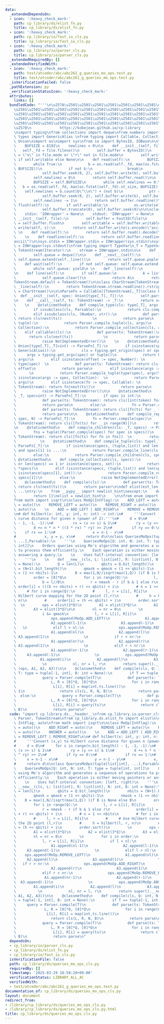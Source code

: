 ```yaml
---
data:
  _extendedDependsOn:
  - icon: ':heavy_check_mark:'
    path: cp_library/ds/elist_fn.py
    title: cp_library/ds/elist_fn.py
  - icon: ':heavy_check_mark:'
    path: cp_library/io/fast_io_cls.py
    title: cp_library/io/fast_io_cls.py
  - icon: ':heavy_check_mark:'
    path: cp_library/io/parser_cls.py
    title: cp_library/io/parser_cls.py
  _extendedRequiredBy: []
  _extendedVerifiedWith:
  - icon: ':heavy_check_mark:'
    path: test/atcoder/abc/abc261_g_queries_mo_ops.test.py
    title: test/atcoder/abc/abc261_g_queries_mo_ops.test.py
  _isVerificationFailed: false
  _pathExtension: py
  _verificationStatusIcon: ':heavy_check_mark:'
  attributes:
    links: []
  bundledCode: "'''\n\u257A\u2501\u2501\u2501\u2501\u2501\u2501\u2501\u2501\u2501\u2501\
    \u2501\u2501\u2501\u2501\u2501\u2501\u2501\u2501\u2501\u2501\u2501\u2501\u2501\
    \u2501\u2501\u2501\u2501\u2501\u2501\u2501\u2501\u2501\u2501\u2501\u2501\u2501\
    \u2501\u2501\u2501\u2501\u2501\u2501\u2501\u2501\u2501\u2501\u2501\u2501\u2501\
    \u2501\u2501\u2501\u2501\u2501\u2501\u2501\u2501\u2501\u2501\u2501\u2501\u2501\
    \u2578\n             https://kobejean.github.io/cp-library               \n'''\n\
    \nimport typing\nfrom collections import deque\nfrom numbers import Number\nfrom\
    \ types import GenericAlias \nfrom typing import Callable, Collection, Iterator,\
    \ Union\nimport os\nimport sys\nfrom io import BytesIO, IOBase\n\n\nclass FastIO(IOBase):\n\
    \    BUFSIZE = 8192\n    newlines = 0\n\n    def __init__(self, file):\n     \
    \   self._fd = file.fileno()\n        self.buffer = BytesIO()\n        self.writable\
    \ = \"x\" in file.mode or \"r\" not in file.mode\n        self.write = self.buffer.write\
    \ if self.writable else None\n\n    def read(self):\n        BUFSIZE = self.BUFSIZE\n\
    \        while True:\n            b = os.read(self._fd, max(os.fstat(self._fd).st_size,\
    \ BUFSIZE))\n            if not b:\n                break\n            ptr = self.buffer.tell()\n\
    \            self.buffer.seek(0, 2), self.buffer.write(b), self.buffer.seek(ptr)\n\
    \        self.newlines = 0\n        return self.buffer.read()\n\n    def readline(self):\n\
    \        BUFSIZE = self.BUFSIZE\n        while self.newlines == 0:\n         \
    \   b = os.read(self._fd, max(os.fstat(self._fd).st_size, BUFSIZE))\n        \
    \    self.newlines = b.count(b\"\\n\") + (not b)\n            ptr = self.buffer.tell()\n\
    \            self.buffer.seek(0, 2), self.buffer.write(b), self.buffer.seek(ptr)\n\
    \        self.newlines -= 1\n        return self.buffer.readline()\n\n    def\
    \ flush(self):\n        if self.writable:\n            os.write(self._fd, self.buffer.getvalue())\n\
    \            self.buffer.truncate(0), self.buffer.seek(0)\n\n\nclass IOWrapper(IOBase):\n\
    \    stdin: 'IOWrapper' = None\n    stdout: 'IOWrapper' = None\n    \n    def\
    \ __init__(self, file):\n        self.buffer = FastIO(file)\n        self.flush\
    \ = self.buffer.flush\n        self.writable = self.buffer.writable\n\n    def\
    \ write(self, s):\n        return self.buffer.write(s.encode(\"ascii\"))\n   \
    \ \n    def read(self):\n        return self.buffer.read().decode(\"ascii\")\n\
    \    \n    def readline(self):\n        return self.buffer.readline().decode(\"\
    ascii\")\n\nsys.stdin = IOWrapper.stdin = IOWrapper(sys.stdin)\nsys.stdout = IOWrapper.stdout\
    \ = IOWrapper(sys.stdout)\nfrom typing import TypeVar\n_T = TypeVar('T')\n\nclass\
    \ TokenStream(Iterator):\n    stream = IOWrapper.stdin\n\n    def __init__(self):\n\
    \        self.queue = deque()\n\n    def __next__(self):\n        if not self.queue:\
    \ self.queue.extend(self._line())\n        return self.queue.popleft()\n    \n\
    \    def wait(self):\n        if not self.queue: self.queue.extend(self._line())\n\
    \        while self.queue: yield\n \n    def _line(self):\n        return TokenStream.stream.readline().split()\n\
    \n    def line(self):\n        if self.queue:\n            A = list(self.queue)\n\
    \            self.queue.clear()\n            return A\n        return self._line()\n\
    TokenStream.default = TokenStream()\n\nclass CharStream(TokenStream):\n    def\
    \ _line(self):\n        return TokenStream.stream.readline().rstrip()\nCharStream.default\
    \ = CharStream()\n\n\nParseFn = Callable[[TokenStream],_T]\nclass Parser:\n  \
    \  def __init__(self, spec: Union[type[_T],_T]):\n        self.parse = Parser.compile(spec)\n\
    \n    def __call__(self, ts: TokenStream) -> _T:\n        return self.parse(ts)\n\
    \    \n    @staticmethod\n    def compile_type(cls: type[_T], args = ()) -> _T:\n\
    \        if issubclass(cls, Parsable):\n            return cls.compile(*args)\n\
    \        elif issubclass(cls, (Number, str)):\n            def parse(ts: TokenStream):\
    \ return cls(next(ts))              \n            return parse\n        elif issubclass(cls,\
    \ tuple):\n            return Parser.compile_tuple(cls, args)\n        elif issubclass(cls,\
    \ Collection):\n            return Parser.compile_collection(cls, args)\n    \
    \    elif callable(cls):\n            def parse(ts: TokenStream):\n          \
    \      return cls(next(ts))              \n            return parse\n        else:\n\
    \            raise NotImplementedError()\n    \n    @staticmethod\n    def compile(spec:\
    \ Union[type[_T],_T]=int) -> ParseFn[_T]:\n        if isinstance(spec, (type,\
    \ GenericAlias)):\n            cls = typing.get_origin(spec) or spec\n       \
    \     args = typing.get_args(spec) or tuple()\n            return Parser.compile_type(cls,\
    \ args)\n        elif isinstance(offset := spec, Number): \n            cls =\
    \ type(spec)  \n            def parse(ts: TokenStream): return cls(next(ts)) +\
    \ offset\n            return parse\n        elif isinstance(args := spec, tuple):\
    \      \n            return Parser.compile_tuple(type(spec), args)\n        elif\
    \ isinstance(args := spec, Collection):  \n            return Parser.compile_collection(type(spec),\
    \ args)\n        elif isinstance(fn := spec, Callable): \n            def parse(ts:\
    \ TokenStream): return fn(next(ts))\n            return parse\n        else:\n\
    \            raise NotImplementedError()\n\n    @staticmethod\n    def compile_line(cls:\
    \ _T, spec=int) -> ParseFn[_T]:\n        if spec is int:\n            fn = Parser.compile(spec)\n\
    \            def parse(ts: TokenStream): return cls([int(token) for token in ts.line()])\n\
    \            return parse\n        else:\n            fn = Parser.compile(spec)\n\
    \            def parse(ts: TokenStream): return cls([fn(ts) for _ in ts.wait()])\n\
    \            return parse\n\n    @staticmethod\n    def compile_repeat(cls: _T,\
    \ spec, N) -> ParseFn[_T]:\n        fn = Parser.compile(spec)\n        def parse(ts:\
    \ TokenStream): return cls([fn(ts) for _ in range(N)])\n        return parse\n\
    \n    @staticmethod\n    def compile_children(cls: _T, specs) -> ParseFn[_T]:\n\
    \        fns = tuple((Parser.compile(spec) for spec in specs))\n        def parse(ts:\
    \ TokenStream): return cls([fn(ts) for fn in fns])  \n        return parse\n \
    \           \n    @staticmethod\n    def compile_tuple(cls: type[_T], specs) ->\
    \ ParseFn[_T]:\n        if isinstance(specs, (tuple,list)) and len(specs) == 2\
    \ and specs[1] is ...:\n            return Parser.compile_line(cls, specs[0])\n\
    \        else:\n            return Parser.compile_children(cls, specs)\n\n   \
    \ @staticmethod\n    def compile_collection(cls, specs):\n        if not specs\
    \ or len(specs) == 1 or isinstance(specs, set):\n            return Parser.compile_line(cls,\
    \ *specs)\n        elif (isinstance(specs, (tuple,list)) and len(specs) == 2 and\
    \ isinstance(specs[1], int)):\n            return Parser.compile_repeat(cls, specs[0],\
    \ specs[1])\n        else:\n            raise NotImplementedError()\n\nclass Parsable:\n\
    \    @classmethod\n    def compile(cls):\n        def parser(ts: TokenStream):\
    \ return cls(next(ts))\n        return parser\n\ndef elist(est_len: int) -> list:\
    \ ...\ntry:\n    from __pypy__ import newlist_hint\nexcept:\n    def newlist_hint(hint):\n\
    \        return []\nelist = newlist_hint\n    \n\nfrom enum import IntFlag, auto\n\
    from math import isqrt\n\nclass MoOp(IntFlag):\n    ADD_LEFT = auto()\n    ADD_RIGHT\
    \ = auto()\n    REMOVE_LEFT = auto()\n    REMOVE_RIGHT = auto()\n    ANSWER =\
    \ auto()\n    \n    ADD = ADD_LEFT | ADD_RIGHT\n    REMOVE = REMOVE_LEFT | REMOVE_RIGHT\n\
    \n# def hilbert(x: int, y: int, n: int) -> int:\n#     '''Convert (x,y) to Hilbert\
    \ curve distance for given n (power of 2).'''\n#     d = 0\n#     for s in range(n.bit_length()\
    \ - 1, -1, -1):\n#         rx = (x >> s) & 1\n#         ry = (y >> s) & 1\n# \
    \        d += n * n * ((3 * rx) ^ ry) >> 2\n#         if ry == 0:\n#         \
    \    if rx == 1:\n#                 x = n-1 - x\n#                 y = n-1 - y\n\
    #             x, y = y, x\n#     return d\n\nclass QueriesMoOps(tuple[list[int],\
    \ ...],Parsable):\n    '''\n    QueriesMoOps[Q: int, N: int, T: type = tuple[int,\
    \ int]]\n    Orders queries using Mo's algorithm and generates a sequence of operations\
    \ to process them efficiently.\n    Each operation is either moving pointers or\
    \ answering a query.\n    \n    Uses half-interval convention: [left, right)\n\
    \    '''\n    \n    def __new__(cls, L: list[int], R: list[int], N: int, B: int\
    \ = None):\n        Q = len(L)\n        qbits = Q.bit_length()\n        nbits\
    \ = (N+1).bit_length()\n        qmask = qmask = (1 << qbits)-1\n        nmask\
    \ = (1 << nbits)-1\n        B = max(1,N//isqrt(max(1,Q)) )if B is None else B\n\
    \        order = [0]*Q\n        for i in range(Q):\n            l, r = L[i], R[i]\n\
    \            b = l//B\n            r = nmask - r if b & 1 else r\n           \
    \ order[i] = (((b << nbits) + r) << qbits) + i\n        # n = 1 << nbits\n   \
    \     # for i in range(Q):\n        #     l, r = L[i], R[i]\n        #     # Use\
    \ Hilbert curve mapping for the 2D point (l,r)\n        #     h = hilbert(l, r,\
    \ n)\n        #     order[i] = (h << qbits) + i\n        order.sort()\n      \
    \  \n        ops = elist(3*Q)\n        A1 = elist(3*Q)\n        A2 = elist(3*Q)\n\
    \        A3 = elist(3*Q)\n\n        nl = nr = 0\n        \n        for i in order:\n\
    \            i &= qmask\n            l, r = L[i], R[i]\n            if l < nl:\n\
    \                ops.append(MoOp.ADD_LEFT)\n                A1.append(nl-1)\n\
    \                A2.append(l-1)\n                A3.append(-1)\n             \
    \   \n            elif l > nl:\n                ops.append(MoOp.REMOVE_LEFT)\n\
    \                A1.append(nl)\n                A2.append(l)\n               \
    \ A3.append(1)\n                \n            if r > nr:\n                ops.append(MoOp.ADD_RIGHT)\n\
    \                A1.append(nr)\n                A2.append(r)\n               \
    \ A3.append(1)\n                \n            elif r < nr:\n                ops.append(MoOp.REMOVE_RIGHT)\n\
    \                A1.append(nr-1)\n                A2.append(r-1)\n           \
    \     A3.append(-1)\n                \n            ops.append(MoOp.ANSWER)\n \
    \           A1.append(i)\n            A2.append(l)\n            A3.append(r)\n\
    \            \n            nl, nr = l, r\n        return super().__new__(cls,\
    \ (ops, A1, A2, A3))\n\n    @classmethod\n    def compile(cls, Q: int, N: int,\
    \ T: type = tuple[-1, int], B: int = None):\n        if T == tuple[-1, int]:\n\
    \            query = Parser.compile(T)\n            def parse(ts: TokenStream):\n\
    \                L, R = [0]*Q, [0]*Q\n                for i in range(Q):\n   \
    \                 L[i], R[i] = map(int,ts.line())\n                    L[i] -=\
    \ 1\n                return cls(L, R, N, B)\n            return parse\n      \
    \  else:\n            query = Parser.compile(T)\n            def parse(ts: TokenStream):\n\
    \                L, R = [0]*Q, [0]*Q\n                for i in range(Q):\n   \
    \                 L[i], R[i] = query(ts)\n                return cls(L, R, N,\
    \ B)\n            return parse\n"
  code: "import cp_library.ds.__header__\nfrom cp_library.io.parser_cls import Parsable,\
    \ Parser, TokenStream\nfrom cp_library.ds.elist_fn import elist\n\nfrom enum import\
    \ IntFlag, auto\nfrom math import isqrt\n\nclass MoOp(IntFlag):\n    ADD_LEFT\
    \ = auto()\n    ADD_RIGHT = auto()\n    REMOVE_LEFT = auto()\n    REMOVE_RIGHT\
    \ = auto()\n    ANSWER = auto()\n    \n    ADD = ADD_LEFT | ADD_RIGHT\n    REMOVE\
    \ = REMOVE_LEFT | REMOVE_RIGHT\n\n# def hilbert(x: int, y: int, n: int) -> int:\n\
    #     '''Convert (x,y) to Hilbert curve distance for given n (power of 2).'''\n\
    #     d = 0\n#     for s in range(n.bit_length() - 1, -1, -1):\n#         rx =\
    \ (x >> s) & 1\n#         ry = (y >> s) & 1\n#         d += n * n * ((3 * rx)\
    \ ^ ry) >> 2\n#         if ry == 0:\n#             if rx == 1:\n#            \
    \     x = n-1 - x\n#                 y = n-1 - y\n#             x, y = y, x\n\
    #     return d\n\nclass QueriesMoOps(tuple[list[int], ...],Parsable):\n    '''\n\
    \    QueriesMoOps[Q: int, N: int, T: type = tuple[int, int]]\n    Orders queries\
    \ using Mo's algorithm and generates a sequence of operations to process them\
    \ efficiently.\n    Each operation is either moving pointers or answering a query.\n\
    \    \n    Uses half-interval convention: [left, right)\n    '''\n    \n    def\
    \ __new__(cls, L: list[int], R: list[int], N: int, B: int = None):\n        Q\
    \ = len(L)\n        qbits = Q.bit_length()\n        nbits = (N+1).bit_length()\n\
    \        qmask = qmask = (1 << qbits)-1\n        nmask = (1 << nbits)-1\n    \
    \    B = max(1,N//isqrt(max(1,Q)) )if B is None else B\n        order = [0]*Q\n\
    \        for i in range(Q):\n            l, r = L[i], R[i]\n            b = l//B\n\
    \            r = nmask - r if b & 1 else r\n            order[i] = (((b << nbits)\
    \ + r) << qbits) + i\n        # n = 1 << nbits\n        # for i in range(Q):\n\
    \        #     l, r = L[i], R[i]\n        #     # Use Hilbert curve mapping for\
    \ the 2D point (l,r)\n        #     h = hilbert(l, r, n)\n        #     order[i]\
    \ = (h << qbits) + i\n        order.sort()\n        \n        ops = elist(3*Q)\n\
    \        A1 = elist(3*Q)\n        A2 = elist(3*Q)\n        A3 = elist(3*Q)\n\n\
    \        nl = nr = 0\n        \n        for i in order:\n            i &= qmask\n\
    \            l, r = L[i], R[i]\n            if l < nl:\n                ops.append(MoOp.ADD_LEFT)\n\
    \                A1.append(nl-1)\n                A2.append(l-1)\n           \
    \     A3.append(-1)\n                \n            elif l > nl:\n            \
    \    ops.append(MoOp.REMOVE_LEFT)\n                A1.append(nl)\n           \
    \     A2.append(l)\n                A3.append(1)\n                \n         \
    \   if r > nr:\n                ops.append(MoOp.ADD_RIGHT)\n                A1.append(nr)\n\
    \                A2.append(r)\n                A3.append(1)\n                \n\
    \            elif r < nr:\n                ops.append(MoOp.REMOVE_RIGHT)\n   \
    \             A1.append(nr-1)\n                A2.append(r-1)\n              \
    \  A3.append(-1)\n                \n            ops.append(MoOp.ANSWER)\n    \
    \        A1.append(i)\n            A2.append(l)\n            A3.append(r)\n  \
    \          \n            nl, nr = l, r\n        return super().__new__(cls, (ops,\
    \ A1, A2, A3))\n\n    @classmethod\n    def compile(cls, Q: int, N: int, T: type\
    \ = tuple[-1, int], B: int = None):\n        if T == tuple[-1, int]:\n       \
    \     query = Parser.compile(T)\n            def parse(ts: TokenStream):\n   \
    \             L, R = [0]*Q, [0]*Q\n                for i in range(Q):\n      \
    \              L[i], R[i] = map(int,ts.line())\n                    L[i] -= 1\n\
    \                return cls(L, R, N, B)\n            return parse\n        else:\n\
    \            query = Parser.compile(T)\n            def parse(ts: TokenStream):\n\
    \                L, R = [0]*Q, [0]*Q\n                for i in range(Q):\n   \
    \                 L[i], R[i] = query(ts)\n                return cls(L, R, N,\
    \ B)\n            return parse\n"
  dependsOn:
  - cp_library/io/parser_cls.py
  - cp_library/ds/elist_fn.py
  - cp_library/io/fast_io_cls.py
  isVerificationFile: false
  path: cp_library/ds/queries_mo_ops_cls.py
  requiredBy: []
  timestamp: '2025-03-29 18:58:28+09:00'
  verificationStatus: LIBRARY_ALL_AC
  verifiedWith:
  - test/atcoder/abc/abc261_g_queries_mo_ops.test.py
documentation_of: cp_library/ds/queries_mo_ops_cls.py
layout: document
redirect_from:
- /library/cp_library/ds/queries_mo_ops_cls.py
- /library/cp_library/ds/queries_mo_ops_cls.py.html
title: cp_library/ds/queries_mo_ops_cls.py
---
```


